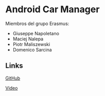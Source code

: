 # Android Car Manager
Miembros del grupo Erasmus:
- Giuseppe Napoletano
- Maciej Nalepa
- Piotr Maliszewski
- Domenico Sarcina

## Links

[GitHub](https://github.com/MaciejUCLM/MultiProductMgr)

[Video](https://github.com/MaciejUCLM/MultiProductMgr/blob/master/video.mp4)